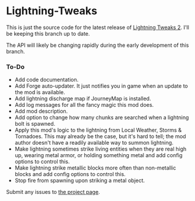 # Lightning-Tweaks

This is just the source code for the latest release of <a href="https://minecraft.curseforge.com/projects/lightning-tweaks">Lightning Tweaks 2</a>. I'll be keeping this branch up to date.

The API will likely be changing rapidly during the early development of this branch.

<h3>To-Do</h3>
<ul>
  <li>Add code documentation.</li>
  <li>Add Forge auto-updater. It just notifies you in game when an update to the mod is available.</li>
  <li>Add lightning discharge map if JourneyMap is installed.</li>
  <li>Add log messages for all the fancy magic this mod does.</li>
  <li>Add mod description.</li>
  <li>Add option to change how many chunks are searched when a lightning bolt is spawned.</li>
  <li>Apply this mod's logic to the lightning from Local Weather, Storms & Tornadoes. This may already be the case, but it's hard to tell; the mod author doesn't have a readily available way to summon lightning.</li>
  <li>Make lightning sometimes strike living entities when they are real high up, wearing metal armor, or holding something metal and add config options to control this.</li>
  <li>Make lightning strike metallic blocks more often than non-metallic blocks and add config options to control this.</li>
  <li>Stop fire from spawning upon striking a metal object.</li>
</ul>

Submit any issues to <a href="https://minecraft.curseforge.com/projects/lightning-tweaks/issues">the project page</a>.
